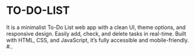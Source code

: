 # TO-DO-LIST
It is a minimalist To-Do List web app with a clean UI, theme options, and responsive design. Easily add, check, and delete tasks in real-time. Built with HTML, CSS, and JavaScript, it’s fully accessible and mobile-friendly.
#..
